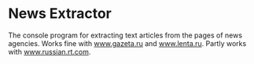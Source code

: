 # News Extractor
The console program for extracting text articles from the pages of news agencies. Works fine with www.gazeta.ru and www.lenta.ru.
Partly works with www.russian.rt.com.